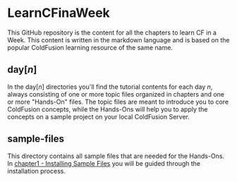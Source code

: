# LearnCFinaWeek
This GitHub repository is the content for all the chapters to learn CF in a Week. This content is written in the markdown language and is based on the popular ColdFusion learning resource of the same name.

## day[_n_]
In the day[_n_] directories you'll find the tutorial contents for each day _n_,
always consisting of one or more topic files organized in chapters and one or
more "Hands-On" files. The topic files are meant to introduce you to core
ColdFusion concepts, while the Hands-Ons will help you to apply the concepts
on a sample project on your local ColdFusion Server.

## sample-files
This directory contains all sample files that are needed for the Hands-Ons.
In [chapter1 - Installing Sample Files](day1/chapter1/01.3_Installing_Sample_Files.md)
you will be guided through the installation process.